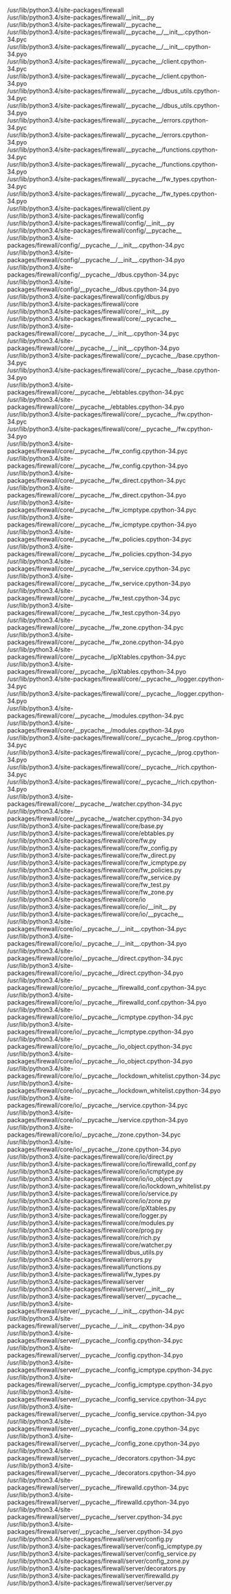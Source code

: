 /usr/lib/python3.4/site-packages/firewall  
/usr/lib/python3.4/site-packages/firewall/\_\_init\_\_.py  
/usr/lib/python3.4/site-packages/firewall/\_\_pycache\_\_  
/usr/lib/python3.4/site-packages/firewall/\_\_pycache\_\_/\_\_init\_\_.cpython-34.pyc  
/usr/lib/python3.4/site-packages/firewall/\_\_pycache\_\_/\_\_init\_\_.cpython-34.pyo  
/usr/lib/python3.4/site-packages/firewall/\_\_pycache\_\_/client.cpython-34.pyc  
/usr/lib/python3.4/site-packages/firewall/\_\_pycache\_\_/client.cpython-34.pyo  
/usr/lib/python3.4/site-packages/firewall/\_\_pycache\_\_/dbus\_utils.cpython-34.pyc  
/usr/lib/python3.4/site-packages/firewall/\_\_pycache\_\_/dbus\_utils.cpython-34.pyo  
/usr/lib/python3.4/site-packages/firewall/\_\_pycache\_\_/errors.cpython-34.pyc  
/usr/lib/python3.4/site-packages/firewall/\_\_pycache\_\_/errors.cpython-34.pyo  
/usr/lib/python3.4/site-packages/firewall/\_\_pycache\_\_/functions.cpython-34.pyc  
/usr/lib/python3.4/site-packages/firewall/\_\_pycache\_\_/functions.cpython-34.pyo  
/usr/lib/python3.4/site-packages/firewall/\_\_pycache\_\_/fw\_types.cpython-34.pyc  
/usr/lib/python3.4/site-packages/firewall/\_\_pycache\_\_/fw\_types.cpython-34.pyo  
/usr/lib/python3.4/site-packages/firewall/client.py  
/usr/lib/python3.4/site-packages/firewall/config  
/usr/lib/python3.4/site-packages/firewall/config/\_\_init\_\_.py  
/usr/lib/python3.4/site-packages/firewall/config/\_\_pycache\_\_  
/usr/lib/python3.4/site-packages/firewall/config/\_\_pycache\_\_/\_\_init\_\_.cpython-34.pyc  
/usr/lib/python3.4/site-packages/firewall/config/\_\_pycache\_\_/\_\_init\_\_.cpython-34.pyo  
/usr/lib/python3.4/site-packages/firewall/config/\_\_pycache\_\_/dbus.cpython-34.pyc  
/usr/lib/python3.4/site-packages/firewall/config/\_\_pycache\_\_/dbus.cpython-34.pyo  
/usr/lib/python3.4/site-packages/firewall/config/dbus.py  
/usr/lib/python3.4/site-packages/firewall/core  
/usr/lib/python3.4/site-packages/firewall/core/\_\_init\_\_.py  
/usr/lib/python3.4/site-packages/firewall/core/\_\_pycache\_\_  
/usr/lib/python3.4/site-packages/firewall/core/\_\_pycache\_\_/\_\_init\_\_.cpython-34.pyc  
/usr/lib/python3.4/site-packages/firewall/core/\_\_pycache\_\_/\_\_init\_\_.cpython-34.pyo  
/usr/lib/python3.4/site-packages/firewall/core/\_\_pycache\_\_/base.cpython-34.pyc  
/usr/lib/python3.4/site-packages/firewall/core/\_\_pycache\_\_/base.cpython-34.pyo  
/usr/lib/python3.4/site-packages/firewall/core/\_\_pycache\_\_/ebtables.cpython-34.pyc  
/usr/lib/python3.4/site-packages/firewall/core/\_\_pycache\_\_/ebtables.cpython-34.pyo  
/usr/lib/python3.4/site-packages/firewall/core/\_\_pycache\_\_/fw.cpython-34.pyc  
/usr/lib/python3.4/site-packages/firewall/core/\_\_pycache\_\_/fw.cpython-34.pyo  
/usr/lib/python3.4/site-packages/firewall/core/\_\_pycache\_\_/fw\_config.cpython-34.pyc  
/usr/lib/python3.4/site-packages/firewall/core/\_\_pycache\_\_/fw\_config.cpython-34.pyo  
/usr/lib/python3.4/site-packages/firewall/core/\_\_pycache\_\_/fw\_direct.cpython-34.pyc  
/usr/lib/python3.4/site-packages/firewall/core/\_\_pycache\_\_/fw\_direct.cpython-34.pyo  
/usr/lib/python3.4/site-packages/firewall/core/\_\_pycache\_\_/fw\_icmptype.cpython-34.pyc  
/usr/lib/python3.4/site-packages/firewall/core/\_\_pycache\_\_/fw\_icmptype.cpython-34.pyo  
/usr/lib/python3.4/site-packages/firewall/core/\_\_pycache\_\_/fw\_policies.cpython-34.pyc  
/usr/lib/python3.4/site-packages/firewall/core/\_\_pycache\_\_/fw\_policies.cpython-34.pyo  
/usr/lib/python3.4/site-packages/firewall/core/\_\_pycache\_\_/fw\_service.cpython-34.pyc  
/usr/lib/python3.4/site-packages/firewall/core/\_\_pycache\_\_/fw\_service.cpython-34.pyo  
/usr/lib/python3.4/site-packages/firewall/core/\_\_pycache\_\_/fw\_test.cpython-34.pyc  
/usr/lib/python3.4/site-packages/firewall/core/\_\_pycache\_\_/fw\_test.cpython-34.pyo  
/usr/lib/python3.4/site-packages/firewall/core/\_\_pycache\_\_/fw\_zone.cpython-34.pyc  
/usr/lib/python3.4/site-packages/firewall/core/\_\_pycache\_\_/fw\_zone.cpython-34.pyo  
/usr/lib/python3.4/site-packages/firewall/core/\_\_pycache\_\_/ipXtables.cpython-34.pyc  
/usr/lib/python3.4/site-packages/firewall/core/\_\_pycache\_\_/ipXtables.cpython-34.pyo  
/usr/lib/python3.4/site-packages/firewall/core/\_\_pycache\_\_/logger.cpython-34.pyc  
/usr/lib/python3.4/site-packages/firewall/core/\_\_pycache\_\_/logger.cpython-34.pyo  
/usr/lib/python3.4/site-packages/firewall/core/\_\_pycache\_\_/modules.cpython-34.pyc  
/usr/lib/python3.4/site-packages/firewall/core/\_\_pycache\_\_/modules.cpython-34.pyo  
/usr/lib/python3.4/site-packages/firewall/core/\_\_pycache\_\_/prog.cpython-34.pyc  
/usr/lib/python3.4/site-packages/firewall/core/\_\_pycache\_\_/prog.cpython-34.pyo  
/usr/lib/python3.4/site-packages/firewall/core/\_\_pycache\_\_/rich.cpython-34.pyc  
/usr/lib/python3.4/site-packages/firewall/core/\_\_pycache\_\_/rich.cpython-34.pyo  
/usr/lib/python3.4/site-packages/firewall/core/\_\_pycache\_\_/watcher.cpython-34.pyc  
/usr/lib/python3.4/site-packages/firewall/core/\_\_pycache\_\_/watcher.cpython-34.pyo  
/usr/lib/python3.4/site-packages/firewall/core/base.py  
/usr/lib/python3.4/site-packages/firewall/core/ebtables.py  
/usr/lib/python3.4/site-packages/firewall/core/fw.py  
/usr/lib/python3.4/site-packages/firewall/core/fw\_config.py  
/usr/lib/python3.4/site-packages/firewall/core/fw\_direct.py  
/usr/lib/python3.4/site-packages/firewall/core/fw\_icmptype.py  
/usr/lib/python3.4/site-packages/firewall/core/fw\_policies.py  
/usr/lib/python3.4/site-packages/firewall/core/fw\_service.py  
/usr/lib/python3.4/site-packages/firewall/core/fw\_test.py  
/usr/lib/python3.4/site-packages/firewall/core/fw\_zone.py  
/usr/lib/python3.4/site-packages/firewall/core/io  
/usr/lib/python3.4/site-packages/firewall/core/io/\_\_init\_\_.py  
/usr/lib/python3.4/site-packages/firewall/core/io/\_\_pycache\_\_  
/usr/lib/python3.4/site-packages/firewall/core/io/\_\_pycache\_\_/\_\_init\_\_.cpython-34.pyc  
/usr/lib/python3.4/site-packages/firewall/core/io/\_\_pycache\_\_/\_\_init\_\_.cpython-34.pyo  
/usr/lib/python3.4/site-packages/firewall/core/io/\_\_pycache\_\_/direct.cpython-34.pyc  
/usr/lib/python3.4/site-packages/firewall/core/io/\_\_pycache\_\_/direct.cpython-34.pyo  
/usr/lib/python3.4/site-packages/firewall/core/io/\_\_pycache\_\_/firewalld\_conf.cpython-34.pyc  
/usr/lib/python3.4/site-packages/firewall/core/io/\_\_pycache\_\_/firewalld\_conf.cpython-34.pyo  
/usr/lib/python3.4/site-packages/firewall/core/io/\_\_pycache\_\_/icmptype.cpython-34.pyc  
/usr/lib/python3.4/site-packages/firewall/core/io/\_\_pycache\_\_/icmptype.cpython-34.pyo  
/usr/lib/python3.4/site-packages/firewall/core/io/\_\_pycache\_\_/io\_object.cpython-34.pyc  
/usr/lib/python3.4/site-packages/firewall/core/io/\_\_pycache\_\_/io\_object.cpython-34.pyo  
/usr/lib/python3.4/site-packages/firewall/core/io/\_\_pycache\_\_/lockdown\_whitelist.cpython-34.pyc  
/usr/lib/python3.4/site-packages/firewall/core/io/\_\_pycache\_\_/lockdown\_whitelist.cpython-34.pyo  
/usr/lib/python3.4/site-packages/firewall/core/io/\_\_pycache\_\_/service.cpython-34.pyc  
/usr/lib/python3.4/site-packages/firewall/core/io/\_\_pycache\_\_/service.cpython-34.pyo  
/usr/lib/python3.4/site-packages/firewall/core/io/\_\_pycache\_\_/zone.cpython-34.pyc  
/usr/lib/python3.4/site-packages/firewall/core/io/\_\_pycache\_\_/zone.cpython-34.pyo  
/usr/lib/python3.4/site-packages/firewall/core/io/direct.py  
/usr/lib/python3.4/site-packages/firewall/core/io/firewalld\_conf.py  
/usr/lib/python3.4/site-packages/firewall/core/io/icmptype.py  
/usr/lib/python3.4/site-packages/firewall/core/io/io\_object.py  
/usr/lib/python3.4/site-packages/firewall/core/io/lockdown\_whitelist.py  
/usr/lib/python3.4/site-packages/firewall/core/io/service.py  
/usr/lib/python3.4/site-packages/firewall/core/io/zone.py  
/usr/lib/python3.4/site-packages/firewall/core/ipXtables.py  
/usr/lib/python3.4/site-packages/firewall/core/logger.py  
/usr/lib/python3.4/site-packages/firewall/core/modules.py  
/usr/lib/python3.4/site-packages/firewall/core/prog.py  
/usr/lib/python3.4/site-packages/firewall/core/rich.py  
/usr/lib/python3.4/site-packages/firewall/core/watcher.py  
/usr/lib/python3.4/site-packages/firewall/dbus\_utils.py  
/usr/lib/python3.4/site-packages/firewall/errors.py  
/usr/lib/python3.4/site-packages/firewall/functions.py  
/usr/lib/python3.4/site-packages/firewall/fw\_types.py  
/usr/lib/python3.4/site-packages/firewall/server  
/usr/lib/python3.4/site-packages/firewall/server/\_\_init\_\_.py  
/usr/lib/python3.4/site-packages/firewall/server/\_\_pycache\_\_  
/usr/lib/python3.4/site-packages/firewall/server/\_\_pycache\_\_/\_\_init\_\_.cpython-34.pyc  
/usr/lib/python3.4/site-packages/firewall/server/\_\_pycache\_\_/\_\_init\_\_.cpython-34.pyo  
/usr/lib/python3.4/site-packages/firewall/server/\_\_pycache\_\_/config.cpython-34.pyc  
/usr/lib/python3.4/site-packages/firewall/server/\_\_pycache\_\_/config.cpython-34.pyo  
/usr/lib/python3.4/site-packages/firewall/server/\_\_pycache\_\_/config\_icmptype.cpython-34.pyc  
/usr/lib/python3.4/site-packages/firewall/server/\_\_pycache\_\_/config\_icmptype.cpython-34.pyo  
/usr/lib/python3.4/site-packages/firewall/server/\_\_pycache\_\_/config\_service.cpython-34.pyc  
/usr/lib/python3.4/site-packages/firewall/server/\_\_pycache\_\_/config\_service.cpython-34.pyo  
/usr/lib/python3.4/site-packages/firewall/server/\_\_pycache\_\_/config\_zone.cpython-34.pyc  
/usr/lib/python3.4/site-packages/firewall/server/\_\_pycache\_\_/config\_zone.cpython-34.pyo  
/usr/lib/python3.4/site-packages/firewall/server/\_\_pycache\_\_/decorators.cpython-34.pyc  
/usr/lib/python3.4/site-packages/firewall/server/\_\_pycache\_\_/decorators.cpython-34.pyo  
/usr/lib/python3.4/site-packages/firewall/server/\_\_pycache\_\_/firewalld.cpython-34.pyc  
/usr/lib/python3.4/site-packages/firewall/server/\_\_pycache\_\_/firewalld.cpython-34.pyo  
/usr/lib/python3.4/site-packages/firewall/server/\_\_pycache\_\_/server.cpython-34.pyc  
/usr/lib/python3.4/site-packages/firewall/server/\_\_pycache\_\_/server.cpython-34.pyo  
/usr/lib/python3.4/site-packages/firewall/server/config.py  
/usr/lib/python3.4/site-packages/firewall/server/config\_icmptype.py  
/usr/lib/python3.4/site-packages/firewall/server/config\_service.py  
/usr/lib/python3.4/site-packages/firewall/server/config\_zone.py  
/usr/lib/python3.4/site-packages/firewall/server/decorators.py  
/usr/lib/python3.4/site-packages/firewall/server/firewalld.py  
/usr/lib/python3.4/site-packages/firewall/server/server.py  
